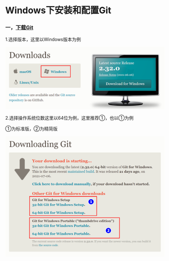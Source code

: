 # Windows下安装和配置Git

### 一，[下载Git](https://git-scm.com/downloads)



1.选择版本，这里以Windows版本为例

![2021-07-27_201226.png](https://github.com/Dashan-37/DS_Installation/blob/master/Images/2021-07-27_201226.png)



2.选择操作系统位数这里以64位为例，这里推荐①，也以①为例

①为标准版，②为精简版

![2021-07-27_201611.png](https://github.com/Dashan-37/DS_Installation/blob/master/Images/2021-07-27_201611.png)

